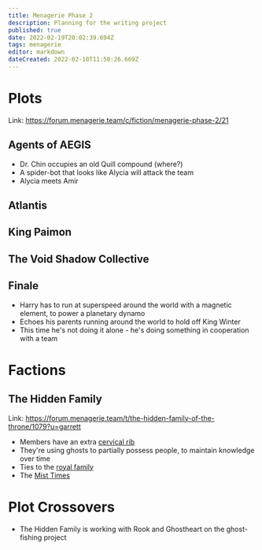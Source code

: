 ```yaml
---
title: Menagerie Phase 2
description: Planning for the writing project
published: true
date: 2022-02-19T20:02:39.694Z
tags: menagerie
editor: markdown
dateCreated: 2022-02-10T11:50:26.669Z
---
```


# Plots

Link: https://forum.menagerie.team/c/fiction/menagerie-phase-2/21

## Agents of AEGIS

* Dr. Chin occupies an old Quill compound (where?)
* A spider-bot that looks like Alycia will attack the team
* Alycia meets Amir

## Atlantis

## King Paimon

## The Void Shadow Collective

## Finale

* Harry has to run at superspeed around the world with a magnetic element, to power a planetary dynamo
* Echoes his parents running around the world to hold off King Winter
* This time he's not doing it alone - he's doing something in cooperation with a team

# Factions

## The Hidden Family

Link: https://forum.menagerie.team/t/the-hidden-family-of-the-throne/1079?u=garrett

* Members have an extra [cervical rib](https://en.wikipedia.org/wiki/Cervical_rib)
* They're using ghosts to partially possess people, to maintain knowledge over time
* Ties to the [royal family](https://en.wikipedia.org/wiki/History_of_Iceland#Iceland_under_Norwegian_and_Danish_kings_(1262%E2%80%931944))
* The [Mist Times](https://en.wikipedia.org/wiki/Laki#Consequences_in_Iceland)

# Plot Crossovers

* The Hidden Family is working with Rook and Ghostheart on the ghost-fishing project
